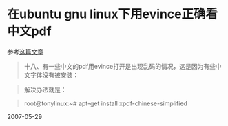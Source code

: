 # 在ubuntu gnu linux下用evince正确看中文pdf

参考[这篇文章](http://forum.ubuntu.org.cn/weblog_entry.php?e=4076&sid=7b2c25ce6437957eb2a8dde9705419c9)

> 十八、有一些中文的pdf用evince打开是出现乱码的情况，这是因为有些中文字体没有被安装：

> 解决办法就是：

> root@tonylinux:~# apt-get install xpdf-chinese-simplified


2007-05-29